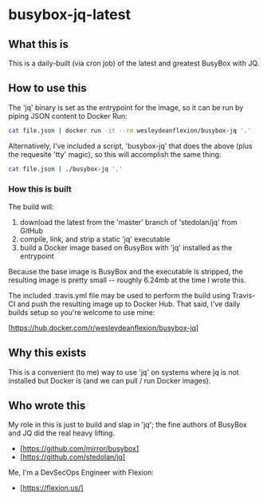 # busybox-jq-latest

## What this is

This is a daily-built (via cron job) of the latest and greatest BusyBox with JQ.

## How to use this

The 'jq' binary is set as the entrypoint for the image, so it can be run by piping
JSON content to Docker Run:

```sh
cat file.json | docker run -it --rm wesleydeanflexion/busybox-jq '.'
```

Alternatively, I've included a script, 'busybox-jq' that does the above (plus
the requesite 'tty' magic), so this will accomplish the same thing:

```sh
cat file.json | ./busybox-jq '.'
```

### How this is built

The build will:

1. download the latest from the 'master' branch of 'stedolan/jq' from GitHub
2. compile, link, and strip a static 'jq' executable
3. build a Docker image based on BusyBox with 'jq' installed as the entrypoint

Because the base image is BusyBox and the executable is stripped, the
resulting image is pretty small -- roughly 6.24mb at the time I wrote this.

The included .travis.yml file may be used to perform the build using Travis-CI
and push the resulting image up to Docker Hub.  That said, I've daily builds
setup so you're welcome to use mine:

[https://hub.docker.com/r/wesleydeanflexion/busybox-jq]

## Why this exists

This is a convenient (to me) way to use 'jq' on systems where jq is not installed
but Docker is (and we can pull / run Docker images).

## Who wrote this

My role in this is just to build and slap in 'jq'; the fine authors of BusyBox
and JQ did the real heavy lifting.

* [https://github.com/mirror/busybox]
* [https://github.com/stedolan/jq]

Me, I'm a DevSecOps Engineer with Flexion:

* [https://flexion.us/]
